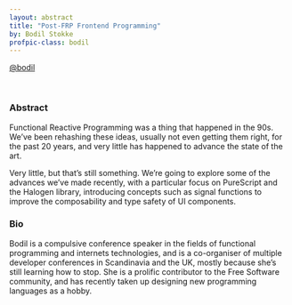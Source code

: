 ```yaml
---
layout: abstract
title: "Post-FRP Frontend Programming"
by: Bodil Stokke
profpic-class: bodil
---
```


<a href="https://twitter.com/bodil">@bodil</a>

<br>

### Abstract 

Functional Reactive Programming was a thing that happened in the 90s. We’ve been rehashing these ideas, usually not even getting them right, for the past 20 years, and very little has happened to advance the state of the art.

Very little, but that’s still something. We’re going to explore some of the advances we’ve made recently, with a particular focus on PureScript and the Halogen library, introducing concepts such as signal functions to improve the composability and type safety of UI components.

### Bio

Bodil is a compulsive conference speaker in the fields of functional programming and internets technologies, and is a co-organiser of multiple developer conferences in Scandinavia and the UK, mostly because she’s still learning how to stop. She is a prolific contributor to the Free Software community, and has recently taken up designing new programming languages as a hobby.